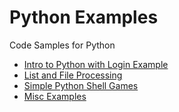 # Python Examples
Code Samples for Python

* [Intro to Python with Login Example](https://github.com/EN10/Python/tree/master/Login)
* [List and File Processing](https://github.com/EN10/Python/tree/master/Lists%26Files)
* [Simple Python Shell Games](https://github.com/EN10/Python/tree/master/Games)
* [Misc Examples](https://github.com/EN10/Python/tree/master/misc)
